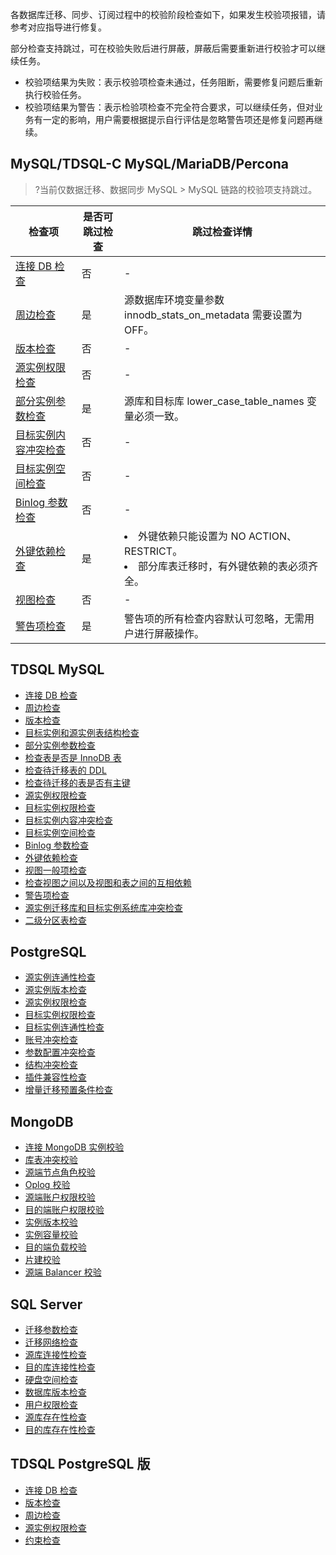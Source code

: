 各数据库迁移、同步、订阅过程中的校验阶段检查如下，如果发生校验项报错，请参考对应指导进行修复。

部分检查支持跳过，可在校验失败后进行屏蔽，屏蔽后需要重新进行校验才可以继续任务。

- 校验项结果为失败：表示校验项检查未通过，任务阻断，需要修复问题后重新执行校验任务。
- 校验项结果为警告：表示检验项检查不完全符合要求，可以继续任务，但对业务有一定的影响，用户需要根据提示自行评估是忽略警告项还是修复问题再继续。

## MySQL/TDSQL-C MySQL/MariaDB/Percona

> ?当前仅数据迁移、数据同步 MySQL >  MySQL 链路的校验项支持跳过。

| 检查项                                                       | 是否可跳过检查 | 跳过检查详情                                                 |
| ------------------------------------------------------------ | -------------- | ------------------------------------------------------------ |
| [连接 DB 检查](https://cloud.tencent.com/document/product/571/58685) | 否             | -                                                            |
| [周边检查](https://cloud.tencent.com/document/product/571/58690) | 是             | 源数据库环境变量参数 innodb_stats_on_metadata 需要设置为 OFF。 |
| [版本检查](https://cloud.tencent.com/document/product/571/58696) | 否             | -                                                            |
| [源实例权限检查](https://cloud.tencent.com/document/product/571/58700) | 否             | -                                                            |
| [部分实例参数检查](https://cloud.tencent.com/document/product/571/58701) | 是             | 源库和目标库 lower_case_table_names 变量必须一致。           |
| [目标实例内容冲突检查](https://cloud.tencent.com/document/product/571/58704) | 否             | -                                                            |
| [目标实例空间检查](https://cloud.tencent.com/document/product/571/58707) | 否             | -                                                            |
| [Binlog 参数检查](https://cloud.tencent.com/document/product/571/58708) | 否             | -                                                            |
| [外键依赖检查](https://cloud.tencent.com/document/product/571/58736) | 是             | <li>外键依赖只能设置为 NO ACTION、RESTRICT。 <li>部分库表迁移时，有外键依赖的表必须齐全。</li> |
| [视图检查](https://cloud.tencent.com/document/product/571/58737) | 否             | -                                                            |
| [警告项检查](https://cloud.tencent.com/document/product/571/58739) | 是             | 警告项的所有检查内容默认可忽略，无需用户进行屏蔽操作。       |

## TDSQL MySQL
- [连接 DB 检查](https://cloud.tencent.com/document/product/571/58685)
- [周边检查](https://cloud.tencent.com/document/product/571/58690) 
- [版本检查](https://cloud.tencent.com/document/product/571/58696)
- [目标实例和源实例表结构检查](https://cloud.tencent.com/document/product/571/63750)
- [部分实例参数检查](https://cloud.tencent.com/document/product/571/58701)
- [检查表是否是 InnoDB 表](https://cloud.tencent.com/document/product/571/63751)
- [检查待迁移表的 DDL](https://cloud.tencent.com/document/product/571/63748)
- [检查待迁移的表是否有主键](https://cloud.tencent.com/document/product/571/63747)
- [源实例权限检查](https://cloud.tencent.com/document/product/571/58700)
- [目标实例权限检查](https://cloud.tencent.com/document/product/571/58700)
- [目标实例内容冲突检查](https://cloud.tencent.com/document/product/571/58704) 
- [目标实例空间检查](https://cloud.tencent.com/document/product/571/58707)
- [Binlog 参数检查](https://cloud.tencent.com/document/product/571/58708) 
- [外键依赖检查](https://cloud.tencent.com/document/product/571/58736)
- [视图一般项检查](https://cloud.tencent.com/document/product/571/58737)
- [检查视图之间以及视图和表之间的互相依赖](https://cloud.tencent.com/document/product/571/63752) 
- [警告项检查](https://cloud.tencent.com/document/product/571/58739)
- [源实例迁移库和目标实例系统库冲突检查](https://cloud.tencent.com/document/product/571/63749)
- [二级分区表检查](https://cloud.tencent.com/document/product/571/63746)

## PostgreSQL
- [源实例连通性检查](https://cloud.tencent.com/document/product/571/58685)
- [源实例版本检查](https://cloud.tencent.com/document/product/571/58696)
- [源实例权限检查](https://cloud.tencent.com/document/product/571/58700)
- [目标实例权限检查](https://cloud.tencent.com/document/product/571/58700)
- [目标实例连通性检查](https://cloud.tencent.com/document/product/571/58685)
- [账号冲突检查](https://cloud.tencent.com/document/product/571/60025)
- [参数配置冲突检查](https://cloud.tencent.com/document/product/571/60022)
- [结构冲突检查](https://cloud.tencent.com/document/product/571/58704)
- [插件兼容性检查](https://cloud.tencent.com/document/product/571/60024)
- [增量迁移预置条件检查](https://cloud.tencent.com/document/product/571/60023)

## MongoDB
- [连接 MongoDB 实例校验](https://cloud.tencent.com/document/product/571/58685)
- [库表冲突校验](https://cloud.tencent.com/document/product/571/58704)
- [源端节点角色校验](https://cloud.tencent.com/document/product/571/60609)
- [Oplog 校验](https://cloud.tencent.com/document/product/571/60607)
- [源端账户权限校验](https://cloud.tencent.com/document/product/571/58700)
- [目的端账户权限校验](https://cloud.tencent.com/document/product/571/58700)
- [实例版本校验](https://cloud.tencent.com/document/product/571/58696)
- [实例容量校验](https://cloud.tencent.com/document/product/571/58707)
- [目的端负载校验](https://cloud.tencent.com/document/product/571/60611)
- [片建校验](https://cloud.tencent.com/document/product/571/60610)
- [源端 Balancer 校验](https://cloud.tencent.com/document/product/571/60608)

## SQL Server
- [迁移参数检查](https://cloud.tencent.com/document/product/571/58704)
- [迁移网络检查](https://cloud.tencent.com/document/product/571/61281)
- [源库连接性检查](https://cloud.tencent.com/document/product/571/58685)
- [目的库连接性检查](https://cloud.tencent.com/document/product/571/58685)
- [硬盘空间检查](https://cloud.tencent.com/document/product/571/61276)
- [数据库版本检查](https://cloud.tencent.com/document/product/571/58696)
- [用户权限检查](https://cloud.tencent.com/document/product/571/58700)
- [源库存在性检查](https://cloud.tencent.com/document/product/571/61277)
- [目的库存在性检查](https://cloud.tencent.com/document/product/571/61280)

## TDSQL PostgreSQL 版
- [连接 DB 检查](https://cloud.tencent.com/document/product/571/58685)
- [版本检查](https://cloud.tencent.com/document/product/571/58696)
- [周边检查](https://cloud.tencent.com/document/product/571/58690)
- [源实例权限检查](https://cloud.tencent.com/document/product/571/58700)
- [约束检查](https://cloud.tencent.com/document/product/571/70743)

